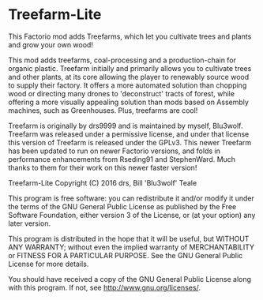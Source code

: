 # Treefarm-Lite
This Factorio mod adds Treefarms, which let you cultivate trees and plants and grow your own wood!

This mod adds treefarms, coal-processing and a production-chain for organic plastic. Treefarm initially and primarily allows you to cultivate trees and other plants, at its core allowing the player to renewably source wood to supply their factory. It offers a more automated solution than chopping wood or directing many drones to 'deconstruct' tracts of forest, while offering a more visually appealing solution than mods based on Assembly machines, such as Greenhouses. Plus, treefarms are cool!

Treefarm is originally by drs9999 and is maintained by myself, Blu3wolf. Treefarm was released under a permissive license, and under that license this version of Treefarm is released under the GPLv3. This newer Treefarm has been updated to run on newer Factorio versions, and folds in performance enhancements from Rseding91 and StephenWard. Much thanks to them for their work on this newer faster version!

Treefarm-Lite
Copyright (C) 2016  drs, Bill 'Blu3wolf' Teale

This program is free software: you can redistribute it and/or modify
it under the terms of the GNU General Public License as published by
the Free Software Foundation, either version 3 of the License, or
(at your option) any later version.

This program is distributed in the hope that it will be useful,
but WITHOUT ANY WARRANTY; without even the implied warranty of
MERCHANTABILITY or FITNESS FOR A PARTICULAR PURPOSE.  See the
GNU General Public License for more details.

You should have received a copy of the GNU General Public License
along with this program.  If not, see <http://www.gnu.org/licenses/>.
